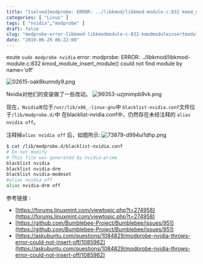 ```yaml
---
title: "[solved]modprobe: ERROR: ../libkmod/libkmod-module.c:832 kmod_module_insert_module() could not find module by name='off'"
categories: [ "Linux" ]
tags: [ "nvidia","modprobe" ]
draft: false
slug: "modprobe-error-libkmod-libkmodmodule-c-832-kmodmoduleinsertmodule-could-not-find-module-by-nameoff"
date: "2019-06-29 06:22:00"
---
```


exute `sudo modprobe nvidia`
error:
modprobe: ERROR: ../libkmod/libkmod-module.c:832 kmod_module_insert_module() could not find module by name='off'


<!--more-->


![02615-oak8kunndy9.png](https://imgs.gnux.cn/usr/uploads/2019/06/3424664391.png)

Nvidia对他们的安装做了一些改动。
![99353-uzjmimpb9vk.png](https://imgs.gnux.cn/usr/uploads/2019/06/1044494260.png)

现在，`Nvidia库`位于`/usr/lib/x86_-linux-gnu`中
`blacklist-nvidia.conf`文件位于`/lib/modprobe.d/`中
在blacklist-nvidia.conf中，仍然存在未经注释的 `alias nvidia off`。

注释掉`alias nvidia off` 后，如图所示:
![73879-d994ui1dhp.png](https://imgs.gnux.cn/usr/uploads/2019/06/3300850820.png)

```bash
$ cat /lib/modprobe.d/blacklist-nvidia.conf 
# Do not modify
# This file was generated by nvidia-prime
blacklist nvidia
blacklist nvidia-drm
blacklist nvidia-modeset
#alias nvidia off
alias nvidia-drm off
```

参考链接 :
- [https://forums.linuxmint.com/viewtopic.php?t=274958](https://forums.linuxmint.com/viewtopic.php?t=274958)
- [https://github.com/Bumblebee-Project/Bumblebee/issues/951](https://github.com/Bumblebee-Project/Bumblebee/issues/951)
- [https://askubuntu.com/questions/1084829/modprobe-nvidia-throws-error-could-not-insert-off/1085962](https://askubuntu.com/questions/1084829/modprobe-nvidia-throws-error-could-not-insert-off/1085962)